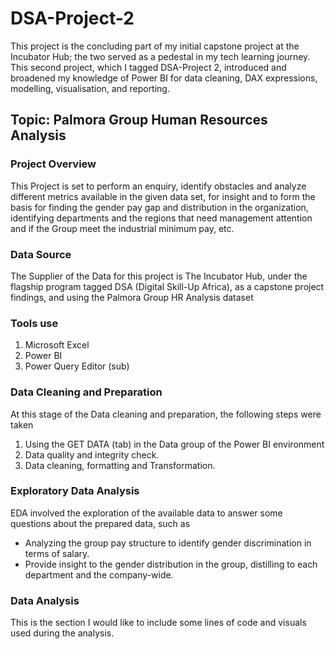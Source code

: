 # DSA-Project-2
This project is the concluding part of my initial capstone project at the Incubator Hub; the two  served as a pedestal in my tech learning journey. 
This second project, which I tagged DSA-Project 2, introduced and broadened  my knowledge  of  Power BI for data cleaning, DAX expressions, modelling, visualisation, and reporting.

 ## Topic: Palmora Group Human Resources Analysis

### Project Overview  
This Project  is set to perform an enquiry, identify obstacles and analyze different metrics available in the given data set, for insight and to form the basis for finding  the gender pay gap and distribution in the organization, identifying departments and the regions that need management attention and if the Group meet the industrial minimum pay, etc.

### Data Source 
The Supplier of the Data for this project is The Incubator Hub, under the flagship program tagged DSA (Digital Skill-Up Africa), as a capstone project findings, and using the Palmora Group HR Analysis  dataset
 
### Tools use
 1. Microsoft Excel
 2. Power BI
 3. Power Query Editor (sub)

### Data Cleaning and Preparation 
 At this stage of  the Data cleaning and preparation, the following steps were taken 
 1. Using the GET DATA (tab) in the Data group of the Power BI environment
 2. Data quality and integrity check.
 3. Data cleaning, formatting and Transformation.
  

### Exploratory Data Analysis
EDA involved the exploration of the available data to answer some questions about the prepared data, such as 
- Analyzing the group pay structure to identify gender discrimination in terms of salary.
- Provide insight to the gender distribution in the group, distilling to each department and the company-wide. 

  
###  Data Analysis
This is the section I would like to include some lines of code and visuals used  during the analysis.





